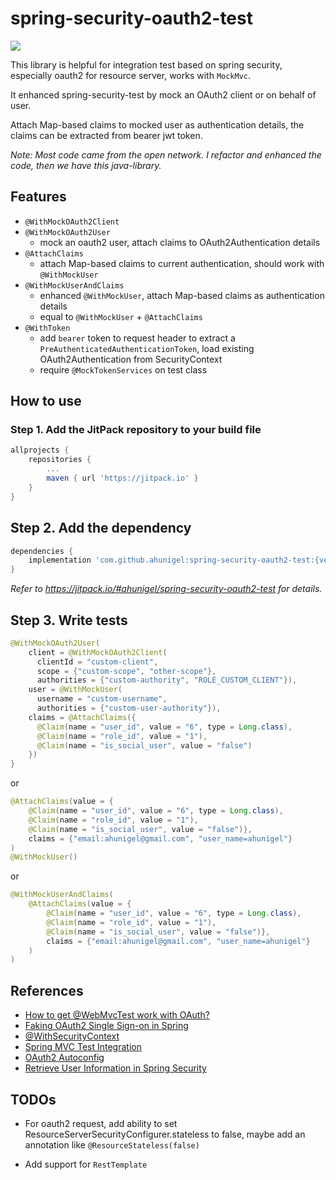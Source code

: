 # spring-security-oauth2-test
[![](https://jitpack.io/v/ahunigel/spring-security-oauth2-test.svg)](https://jitpack.io/#ahunigel/spring-security-oauth2-test)

This library is helpful for integration test based on spring security, especially oauth2 for resource server, works 
with `MockMvc`.

It enhanced spring-security-test by mock an OAuth2 client or on behalf of user.

Attach Map-based claims to mocked user as authentication details, the claims can be extracted from bearer jwt token.

_Note: Most code came from the open network. I refactor and enhanced the code, then we have this java-library._

## Features
- `@WithMockOAuth2Client`
- `@WithMockOAuth2User`
    - mock an oauth2 user, attach claims to OAuth2Authentication details
- `@AttachClaims`
    - attach Map-based claims to current authentication, should work with `@WithMockUser`
- `@WithMockUserAndClaims`
    - enhanced `@WithMockUser`, attach Map-based claims as authentication details
    - equal to `@WithMockUser` + `@AttachClaims`
- `@WithToken`
    - add `bearer` token to request header to extract a `PreAuthenticatedAuthenticationToken`,
    load existing OAuth2Authentication from SecurityContext
    - require `@MockTokenServices` on test class

## How to use

### Step 1. Add the JitPack repository to your build file
```groovy
allprojects {
    repositories {
        ...
        maven { url 'https://jitpack.io' }
    }
}
```
## Step 2. Add the dependency
```groovy
dependencies {
    implementation 'com.github.ahunigel:spring-security-oauth2-test:{version}'
}
```
_Refer to https://jitpack.io/#ahunigel/spring-security-oauth2-test for details._

## Step 3. Write tests
```java
@WithMockOAuth2User(
    client = @WithMockOAuth2Client(
      clientId = "custom-client",
      scope = {"custom-scope", "other-scope"},
      authorities = {"custom-authority", "ROLE_CUSTOM_CLIENT"}),
    user = @WithMockUser(
      username = "custom-username",
      authorities = {"custom-user-authority"}),
    claims = @AttachClaims({
      @Claim(name = "user_id", value = "6", type = Long.class),
      @Claim(name = "role_id", value = "1"),
      @Claim(name = "is_social_user", value = "false")
    })
}
```
or
```java
@AttachClaims(value = {
    @Claim(name = "user_id", value = "6", type = Long.class),
    @Claim(name = "role_id", value = "1"),
    @Claim(name = "is_social_user", value = "false")},
    claims = {"email:ahunigel@gmail.com", "user_name=ahunigel"}
)
@WithMockUser()
```
or
```java
@WithMockUserAndClaims(
    @AttachClaims(value = {
        @Claim(name = "user_id", value = "6", type = Long.class),
        @Claim(name = "role_id", value = "1"),
        @Claim(name = "is_social_user", value = "false")},
        claims = {"email:ahunigel@gmail.com", "user_name=ahunigel"}
    )
)
```

## References
- [How to get @WebMvcTest work with OAuth?](https://stackoverflow.com/questions/48540152/how-to-get-webmvctest-work-with-oauth)
- [Faking OAuth2 Single Sign-on in Spring](http://engineering.pivotal.io/post/faking_oauth_sso/)
- [@WithSecurityContext](https://docs.spring.io/spring-security/site/docs/current/reference/html/test-method.html#test-method-withsecuritycontext)
- [Spring MVC Test Integration](https://docs.spring.io/spring-security/site/docs/current/reference/html/test-mockmvc.html)
- [OAuth2 Autoconfig](https://docs.spring.io/spring-security-oauth2-boot/docs/current/reference/htmlsingle/)
- [Retrieve User Information in Spring Security](https://www.baeldung.com/get-user-in-spring-security)

## TODOs

- For oauth2 request, add ability to set ResourceServerSecurityConfigurer.stateless to false, maybe add an 
annotation like `@ResourceStateless(false)`

- Add support for `RestTemplate`

